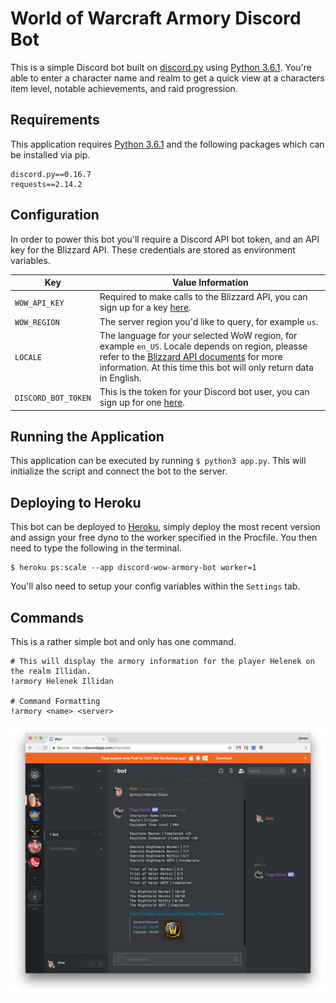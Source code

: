 # World of Warcraft Armory Discord Bot
This is a simple Discord bot built on [discord.py](https://github.com/Rapptz/discord.py) using [Python 3.6.1](https://www.python.org/). You're able to enter a character name and realm to get a quick view at a characters item level, notable achievements, and raid progression.


## Requirements
This application requires [Python 3.6.1](https://www.python.org/) and the following packages which can be installed via pip.

```
discord.py==0.16.7
requests==2.14.2
```


## Configuration
In order to power this bot you'll require a Discord API bot token, and an API key for the Blizzard API. These credentials are stored as environment variables.

| Key  | Value Information |
| ------------- | ------------- |
| `WOW_API_KEY`  | Required to make calls to the Blizzard API, you can sign up for a key [here](https://dev.battle.net/).  |
| `WOW_REGION`  | The server region you'd like to query, for example `us`.  |
| `LOCALE`  | The language for your selected WoW region, for example `en_US`. Locale depends on region, pleasse refer to the [Blizzard API documents](https://dev.battle.net/) for more information. At this time this bot will only return data in English.   |
| `DISCORD_BOT_TOKEN`  | This is the token for your Discord bot user, you can sign up for one [here](https://discordapp.com/developers/docs/intro). |


## Running the Application
This application can be executed by running `$ python3 app.py`. This will initialize the script and connect the bot to the server.


## Deploying to Heroku
This bot can be deployed to [Heroku](https://www.heroku.com), simply deploy the most recent version and assign your free dyno to the worker specified in the Procfile. You then need to type the following in the terminal.

```
$ heroku ps:scale --app discord-wow-armory-bot worker=1
```

You'll also need to setup your config variables within the `Settings` tab.


## Commands
This is a rather simple bot and only has one command.

```
# This will display the armory information for the player Helenek on the realm Illidan.
!armory Helenek Illidan

# Command Formatting
!armory <name> <server>
```

![Screenshot](assets/screenshot.png)

